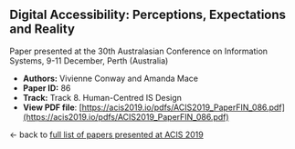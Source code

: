 ## Digital Accessibility: Perceptions, Expectations and Reality

Paper presented at the 30th Australasian Conference on Information Systems, 9-11 December, Perth (Australia)
- **Authors:** Vivienne Conway and Amanda Mace
- **Paper ID:** 86
- **Track:** Track 8. Human-Centred IS Design
- **View PDF file**: [https://acis2019.io/pdfs/ACIS2019_PaperFIN_086.pdf](https://acis2019.io/pdfs/ACIS2019_PaperFIN_086.pdf)

&larr; back to [full list of papers presented at ACIS 2019](https://acis2019.io/)